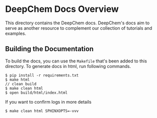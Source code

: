 # DeepChem Docs Overview

This directory contains the DeepChem docs. DeepChem's docs aim to
serve as another resource to complement our collection of tutorials
and examples.

## Building the Documentation

To build the docs, you can use the `Makefile` that's been added to
this directory. To generate docs in html, run following commands.

```
$ pip install -r requirements.txt
$ make html
// clean build
$ make clean html
$ open build/html/index.html
```

If you want to confirm logs in more details

```
$ make clean html SPHINXOPTS=-vvv
```
